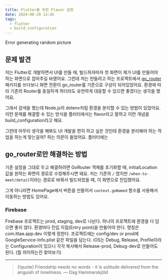 ```yaml
---
title: Flutter를 위한 Flavor 설정
date: 2024-08-29 13:45
tags:
  - flutter
  - build_configuration
---
```


Error generating random picture

## 문제 발견
저는 Flutter로 개발하면서 UI를 만들 때, 빌드하자마자 첫 화면이 제가 UI를 만들어야 하는 화면으로 잡아주길 바랬어요.
그런데 저는 만들려고 하는 프로젝트에서 [go_router](https://pub.dev/packages/go_router) 패키지를 쓰다보니 화면 전환이 go_router를 기준으로 구성이 되어있었어요. 환경에 따라 기존의 Router를 동일하게 하더라도 유연하게 대응할 수 있으면 좋겠다는 생각을 했어요.

그래서 검색을 했는데 Node.js의 dotenv처럼 환경을 분리할 수 있는 방법이 있었어요. 이런 문제를 해결할 수 있는 방식을 플러터에서는 flavor라고 말하고 이런 개념을 build_configuration라고 해요.

그런데 아무리 생각을 해봐도 UI 개발을 편히 하고 싶은 것인데 환경을 분리해야 하는 작업을 하는게 맞는걸까? 하는 의문이 들었어요. 플러터에는 
## go_router로만 해결하는 방법
기존 설정을 그대로 두고 해결하려면 GoRouter 객체를 초기화할 때, initialLocation 값을 원하는 화면의 경로로 수정해주시면 돼요. 저는 기존의 `/` 였지만 `/when-to-meet/detail`이라는 경로로 바꿔서 빌드되었을 때, 이 화면으로 진입했어요.

그게 아니라면 HomePage에서 버튼을 만들어서 `context.goNamed` 함수를 사용해서 이동하는 방법도 있어요.
### Firebase
Firebase 프로젝트는 prod, staging, dev로 나뉜다. 하나의 프로젝트에 환경을 다 담으면 좋지 않다. 환경마다 진입 지점(Entry point)을 만들어야 한다.
명칭은 com.ittae.app.dev 이렇게 정한다. 프로젝트에는 config/dev or prod에 GoogleService-Info.plist 같은 파일을 담는다.
iOS는 Debug, Release, Profile이라는 Configuration이 있으니 각각 복사해서 Release-prod, Debug-dev로 만들어도 된다. (뭘 의미하는진 찾아보기)

---

> [!quote] Friendship needs no words - it is solitude delivered from the anguish of loneliness.
> — Dag Hammarskjöld
